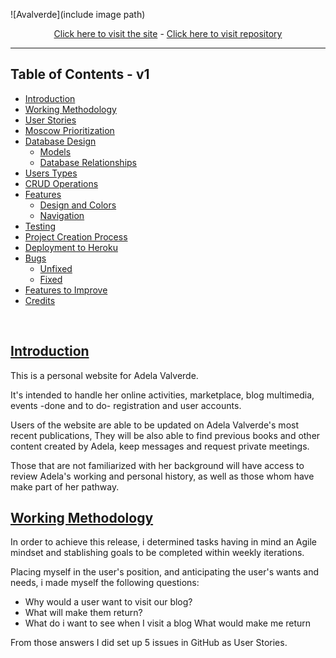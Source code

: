 ![Avalverde](include image path)
<center><a href="include domain" target="_blank">Click here to visit the site</a> - <a href="https://github.com/EL1909/adevalverde" target="_blank">Click here to visit repository</a></center>

---
## Table of Contents - v1

- [Introduction](#Adela-Valverde)
- [Working Methodology](#working-methodology)
- [User Stories](#user-stories)
- [Moscow Prioritization](#moscow-prioritization)
- [Database Design](#database-design)
    - [Models](#models)
    - [Database Relationships](#database-relationships)
- [Users Types](#users-types)
- [CRUD Operations](#crud-operations)
- [Features](#features)
    - [Design and Colors](#design-and-colors)
    - [Navigation](#navigation)
- [Testing](#manual-testing)
- [Project Creation Process](#project-creation-process)
- [Deployment to Heroku](#deploy-to-heroku)
- [Bugs](#bugs)
    - [Unfixed](#unfixed)
    - [Fixed](#fixed)
- [Features to Improve](#features-to-improve)
- [Credits](#credits)


<br>


## [Introduction](#Adela-Valverde)

This is a personal website for Adela Valverde.

It's intended to handle her online activities, marketplace, blog multimedia, events -done and to do- registration and user accounts.

Users of the website are able to be updated on Adela Valverde's most recent publications, They will be also able to find previous books and other content created by Adela, keep messages and request private meetings.

Those that are not familiarized with her background will have access to review Adela's working and personal history, as well as those whom have make part of her pathway.


## [Working Methodology](#working-methodology)

In order to achieve this release, i determined tasks having in mind an Agile mindset and stablishing goals to be completed within weekly iterations.

Placing myself in the user's position, and anticipating the user's wants and needs, i made myself the following questions:

- Why would a user want to visit our blog? 
- What will make them return?
- What do i want to see when I visit a blog What would make me return

From those answers I did set up 5 issues in GitHub as User Stories.












